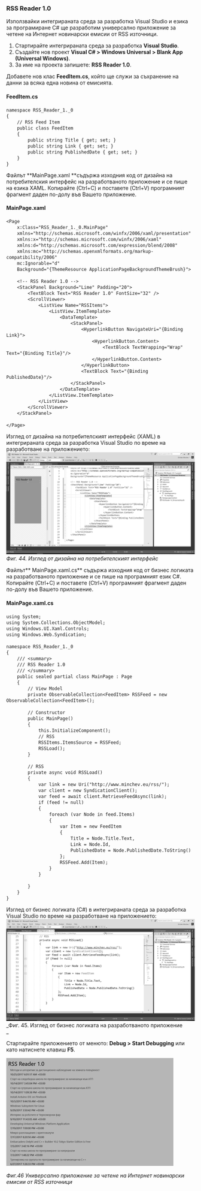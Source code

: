 ### RSS Reader 1.0

Използвайки интегрираната среда за разработка Visual Studio и езика за програмиране C\# ще разработим универсално приложение за четене на Интернет новинарски емисии от RSS източници.

1. Стартирайте интегрираната среда за разработка **Visual Studio**. 
2. Създайте нов проект **Visual C\# &gt; Windows Universal &gt; Blank App \(Universal Windows\)**. 
3. За име на проекта запишете: **RSS Reader 1.0**.

Добавете нов клас **FeedItem.cs**, който ще служи за съхранение на данни за всяка една новина от емисията.

#### **FeedItem.cs**

```
namespace RSS_Reader_1._0
{
    // RSS Feed Item
    public class FeedItem
    {
        public string Title { get; set; }
        public string Link { get; set; }
        public string PublishedDate { get; set; }
    }
}
```

Файлът **MainPage.xaml **съдържа изходния код от дизайна на потребителския интерфейс на разработваното приложение и се пише на езика XAML. Копирайте \(Ctrl+C\) и поставете \(Ctrl+V\) програмният фрагмент даден по-долу във Вашето приложение.

#### **MainPage.xaml**

```
<Page
    x:Class="RSS_Reader_1._0.MainPage"
    xmlns="http://schemas.microsoft.com/winfx/2006/xaml/presentation"
    xmlns:x="http://schemas.microsoft.com/winfx/2006/xaml"
    xmlns:d="http://schemas.microsoft.com/expression/blend/2008"
    xmlns:mc="http://schemas.openxmlformats.org/markup-compatibility/2006"
    mc:Ignorable="d"
    Background="{ThemeResource ApplicationPageBackgroundThemeBrush}">

    <!-- RSS Reader 1.0 -->
    <StackPanel Background="Lime" Padding="20">
        <TextBlock Text="RSS Reader 1.0" FontSize="32" />
        <ScrollViewer>
            <ListView Name="RSSItems">
                <ListView.ItemTemplate>
                    <DataTemplate>
                        <StackPanel>
                            <HyperlinkButton NavigateUri="{Binding Link}">
                                <HyperlinkButton.Content>
                                    <TextBlock TextWrapping="Wrap" Text="{Binding Title}"/>
                                </HyperlinkButton.Content>
                            </HyperlinkButton>
                            <TextBlock Text="{Binding PublishedDate}"/>
                        </StackPanel>
                    </DataTemplate>
                </ListView.ItemTemplate>
            </ListView>
        </ScrollViewer>
    </StackPanel>

</Page>
```

Изглед от дизайна на потребителският интерфейс \(XAML\) в интегрираната среда за разработка Visual Studio по време на разработване на приложението:![](/chapter1/44.png)_Фиг. 44. Изглед от дизайна на потребителският интерфейс_

Файлът** MainPage.xaml.cs** съдържа изходния код от бизнес логиката на разработваното приложение и се пише на програмният език C\#. Копирайте \(Ctrl+C\) и поставете \(Ctrl+V\) програмният фрагмент даден по-долу във Вашето приложение.

#### **MainPage.xaml.cs**

```
using System;
using System.Collections.ObjectModel;
using Windows.UI.Xaml.Controls;
using Windows.Web.Syndication;

namespace RSS_Reader_1._0
{
    /// <summary>
    /// RSS Reader 1.0
    /// </summary>
    public sealed partial class MainPage : Page
    {
        // View Model
        private ObservableCollection<FeedItem> RSSFeed = new ObservableCollection<FeedItem>();

        // Constructor
        public MainPage()
        {
            this.InitializeComponent();
            // RSS
            RSSItems.ItemsSource = RSSFeed;
            RSSLoad();
        }

        // RSS
        private async void RSSLoad()
        {
            var link = new Uri("http://www.minchev.eu/rss/");
            var client = new SyndicationClient();
            var feed = await client.RetrieveFeedAsync(link);
            if (feed != null)
            {
                foreach (var Node in feed.Items)
                {
                    var Item = new FeedItem
                    {
                        Title = Node.Title.Text,
                        Link = Node.Id,
                        PublishedDate = Node.PublishedDate.ToString()
                    };
                    RSSFeed.Add(Item);
                }
            }

        }
    }
}
```

Изглед от бизнес логиката \(C\#\) в интегрираната среда за разработка Visual Studio по време на разработване на приложението:![](/chapter1/45.png)_Фиг. 45. Изглед от бизнес логиката на разработваното приложение    
_

Стартирайте приложението от менюто: **Debug &gt; Start Debugging** или като натиснете клавиш **F5**.

![](/chapter1/46.png)

_Фиг.46 Универсално приложение за четене на Интернет новинарски емисии от RSS източници_

